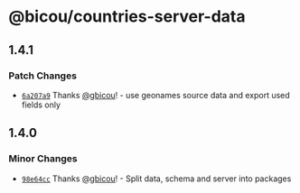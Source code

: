 # @bicou/countries-server-data

## 1.4.1

### Patch Changes

- [`6a207a9`](https://github.com/gbicou/countries-server/commit/6a207a95c19f88ff2f4562bddbbd6c557b949315) Thanks [@gbicou](https://github.com/gbicou)! - use geonames source data and export used fields only

## 1.4.0

### Minor Changes

- [`98e64cc`](https://github.com/gbicou/countries-server/commit/98e64ccbb4bd0732828d4a69b3460fec2410edaa) Thanks [@gbicou](https://github.com/gbicou)! - Split data, schema and server into packages
